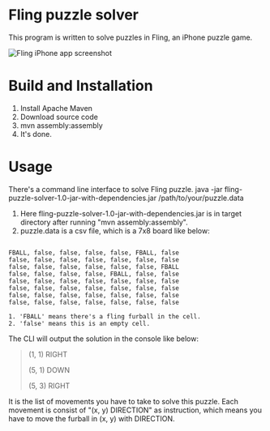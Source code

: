 Fling puzzle solver
===================

This program is written to solve puzzles in Fling, an iPhone puzzle game.

![Fling iPhone app screenshot](http://farm5.static.flickr.com/4153/4993541140_e606ce387d.jpg "Fling! iPhone app screenshot")

Build and Installation
===================
1. Install Apache Maven
2. Download source code
3. mvn assembly:assembly
4. It's done.

Usage
======================
There's a command line interface to solve Fling puzzle. 
java -jar fling-puzzle-solver-1.0-jar-with-dependencies.jar /path/to/your/puzzle.data
1. Here fling-puzzle-solver-1.0-jar-with-dependencies.jar is in target directory after running "mvn assembly:assembly".
2. puzzle.data is a csv file, which is a 7x8 board like below:
 <pre><code>
FBALL, false, false, false, false, FBALL, false
false, false, false, false, false, false, false
false, false, false, false, false, false, FBALL
false, false, false, false, FBALL, false, false
false, false, false, false, false, false, false
false, false, false, false, false, false, false
false, false, false, false, false, false, false
false, false, false, false, false, false, false
</code></pre>
	1. 'FBALL' means there's a fling furball in the cell.
	2. 'false' means this is an empty cell.

The CLI will output the solution in the console like below:
<blockquote>
(1, 1) RIGHT

(5, 1) DOWN

(5, 3) RIGHT
</blockquote>
It is the list of movements you have to take to solve this puzzle. 
Each movement is consist of "(x, y) DIRECTION" as instruction, which means you have to move the furball in (x, y) with DIRECTION.
